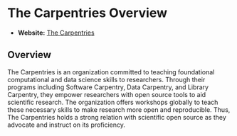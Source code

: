 # The Carpentries Overview

- **Website:** [The Carpentries](https://carpentries.org/)

## Overview

The Carpentries is an organization committed to teaching foundational computational and data science skills to researchers. Through their programs including Software Carpentry, Data Carpentry, and Library Carpentry, they empower researchers with open source tools to aid scientific research. The organization offers workshops globally to teach these necessary skills to make research more open and reproducible. Thus, The Carpentries holds a strong relation with scientific open source as they advocate and instruct on its proficiency.
